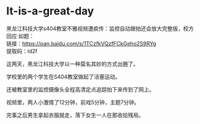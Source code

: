 # It-is-a-great-day
黑龙江科技大学s404教室不雅视频遭疯传：监控自动跟拍还会放大完整版，校方回应
如题：  
链接：https://pan.baidu.com/s/1TCzfkVQzfFCkGeho2S9RYg  
提取码：ld2f  

这两天，黑龙江科技大学以一种莫名其妙的方式出圈了。  

学校里的两个学生在S404教室做起了活塞运动。  

还被教室里的监控摄像头全程高清定点追踪拍下来传到了网上。  

视频里，两人小激情了12分钟，前戏5分钟，主题7分钟。  

完事之后男生拿起衣服就走，落下女生一人在那收拾残局。  
